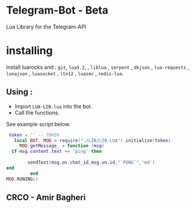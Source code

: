 # Telegram-Bot - Beta
 Lua Library for the Telegram-API 

# installing

Install luarocks and : `git`, `lua5.2`, , `liblua` , `serpent` , `dkjson` , `lua-requests` , `lunajson` , `luasocket` , `ltn12` , `luasec` ,  `redis-lua`.


## Using : 
- Import `LUA-LIB.lua` into the bot.
- Call the functions.

See example script below.


```lua
 token = '' -- TOKEN
   local BOT, MOD = require("./LIB/LIB-LUA").initialize(token)
     MOD.getMessage_ = function (msg)
  if msg.content.text == 'ping' then
  
        sendText(msg.on.chat_id,msg.on.id,"`PONG`",'md')
end
         end
MOD.RUNING()
```





## CRCO - Amir Bagheri
